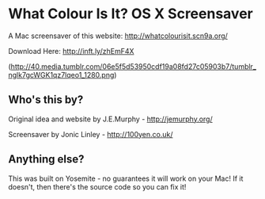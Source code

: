 # What Colour Is It? OS X Screensaver

A Mac screensaver of this website: http://whatcolourisit.scn9a.org/

Download Here: http://inft.ly/zhEmF4X

(http://40.media.tumblr.com/06e5f5d53950cdf19a08fd27c05903b7/tumblr_nglk7gcWGK1qz7lqeo1_1280.png)

## Who's this by?

Original idea and website by J.E.Murphy - http://jemurphy.org/

Screensaver by Jonic Linley - http://100yen.co.uk/

## Anything else?

This was built on Yosemite - no guarantees it will work on your Mac! If it doesn't, then there's the source code so you can fix it!
